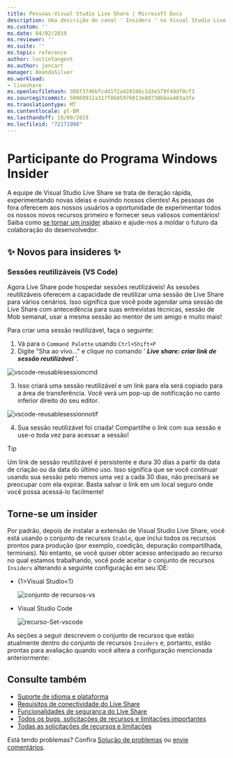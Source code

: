 ```yaml
---
title: Pessoas-Visual Studio Live Share | Microsoft Docs
description: Uma descrição do canal ' Insiders ' no Visual Studio Live Share.
ms.custom: ''
ms.date: 04/02/2019
ms.reviewer: ''
ms.suite: ''
ms.topic: reference
author: lostintangent
ms.author: joncart
manager: AmandaSilver
ms.workload:
- liveshare
ms.openlocfilehash: 308f3746bfcdd1f2a428106c1d3e579f49df0cf3
ms.sourcegitcommit: 50069912a317f8685976013e80738bbaa403a3fe
ms.translationtype: MT
ms.contentlocale: pt-BR
ms.lasthandoff: 10/09/2019
ms.locfileid: "72171998"
---
```

<!--
Copyright © Microsoft Corporation
All rights reserved.
Creative Commons Attribution 4.0 License (International): https://creativecommons.org/licenses/by/4.0/legalcode
-->

# <a name="insiders"></a>Participante do Programa Windows Insider

A equipe de Visual Studio Live Share se trata de iteração rápida, experimentando novas ideias e ouvindo nossos clientes! As pessoas de fora oferecem aos nossos usuários a oportunidade de experimentar todos os nossos novos recursos primeiro e fornecer seus valiosos comentários! Saiba como [se tornar um insider](#BecomeanInsider) abaixo e ajude-nos a moldar o futuro da colaboração do desenvolvedor. 

## <a name="new-to-insiders"></a>✨ Novos para insideres ✨


### <a name="reusable-sessions-vs-code"></a>**Sessões reutilizáveis (VS Code)**

Agora Live Share pode hospedar sessões reutilizáveis! As sessões reutilizáveis oferecem a capacidade de reutilizar uma sessão de Live Share para vários cenários. Isso significa que você pode agendar uma sessão de Live Share com antecedência para suas entrevistas técnicas, sessão de Mob semanal, usar a mesma sessão ao mentor de um amigo e muito mais!

Para criar uma sessão reutilizável, faça o seguinte:
1. Vá para o `Command Palette` usando `Ctrl+Shift+P`
1. Digite "Sha ao vivo..." e clique no comando ' **_Live share: criar link de sessão reutilizável_** '.

![vscode-reusablesessioncmd](../media/vscode-cmdpalette-createreusablelink.png)

3. Isso criará uma sessão reutilizável e um link para ela será copiado para a área de transferência. Você verá um pop-up de notificação no canto inferior direito do seu editor.

![vscode-reusablesessionnotif](../media/vscode-notification-resuablesession.png)

4. Sua sessão reutilizável foi criada! Compartilhe o link com sua sessão e use-o toda vez para acessar a sessão!

> [!TIP] 
>Um link de sessão reutilizável é persistente e dura 30 dias a partir da data de criação ou da data do último uso. Isso significa que se você continuar usando sua sessão pelo menos uma vez a cada 30 dias, não precisará se preocupar com ela expirar. Basta salvar o link em um local seguro onde você possa acessá-lo facilmente!
 


## Torne-se <a name="BecomeanInsider"></a> um insider

Por padrão, depois de instalar a extensão de Visual Studio Live Share, você está usando o conjunto de recursos `Stable`, que inclui todos os recursos prontos para produção (por exemplo, coedição, depuração compartilhada, terminais). No entanto, se você quiser obter acesso antecipado ao recurso no qual estamos trabalhando, você pode aceitar o conjunto de recursos `Insiders` alterando a seguinte configuração em seu IDE:

* {1&gt;Visual Studio&lt;1}

    ![conjunto de recursos-vs](../media/feature-set-vs.png)

* Visual Studio Code 

    ![recurso-Set-vscode](../media/feature-set-vscode.png)

As seções a seguir descrevem o conjunto de recursos que estão atualmente dentro do conjunto de recursos `Insiders` e, portanto, estão prontas para avaliação quando você altera a configuração mencionada anteriormente:



## <a name="see-also"></a>Consulte também

- [Suporte de idioma e plataforma](platform-support.md)
- [Requisitos de conectividade do Live Share](connectivity.md)
- [Funcionalidades de segurança do Live Share](security.md)
- [Todos os bugs, solicitações de recursos e limitações importantes](https://aka.ms/vsls-issues)
- [Todas as solicitações de recursos e limitações](https://aka.ms/vsls-feature-requests)

Está tendo problemas? Confira [Solução de problemas](../troubleshooting.md) ou [envie comentários](../support.md).
